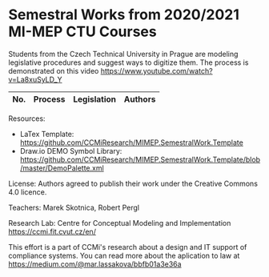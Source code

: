 # Semestral Works from 2020/2021 MI-MEP CTU Courses

Students from the Czech Technical University in Prague are modeling legislative procedures and suggest ways to digitize them. The process is demonstrated on this video https://www.youtube.com/watch?v=La8xuSyLD_Y 

| No. | Process  | Legislation | Authors |
| -- | ------------- | ------------- | ------------- |



Resources: 
- LaTex Template: https://github.com/CCMiResearch/MIMEP.SemestralWork.Template
- Draw.io DEMO Symbol Library: https://github.com/CCMiResearch/MIMEP.SemestralWork.Template/blob/master/DemoPalette.xml

License: Authors agreed to publish their work under the Creative Commons 4.0 licence.  

Teachers: Marek Skotnica, Robert Pergl 

Research Lab: Centre for Conceptual Modeling and Implementation https://ccmi.fit.cvut.cz/en/

This effort is a part of CCMi's research about a design and IT support of compliance systems. You can read more about the aplication to law at https://medium.com/@mar.lassakova/bbfb01a3e36a 
